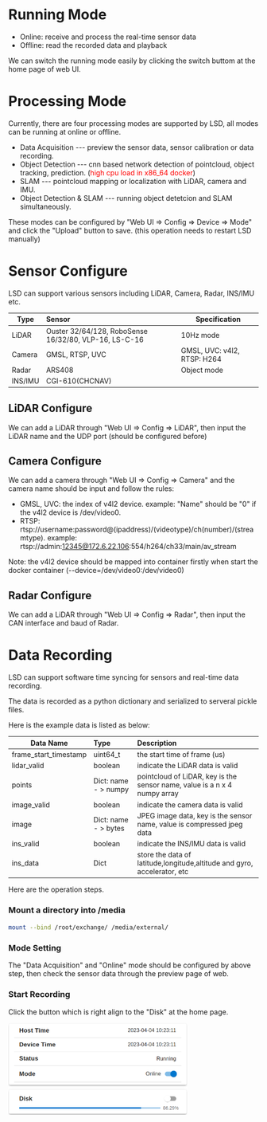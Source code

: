 # Running Mode

- Online: receive and process the real-time sensor data
- Offline: read the recorded data and playback

We can switch the running mode easily by clicking the switch buttom at the home page of web UI.

# Processing Mode

Currently, there are four processing modes are supported by LSD, all modes can be running at online or offline.
- Data Acquisition        --- preview the sensor data, sensor calibration or data recording.
- Object Detection        --- cnn based network detection of pointcloud, object tracking, prediction. (<span style="color:red">high cpu load in x86_64 docker</span>)
- SLAM                    --- pointcloud mapping or localization with LiDAR, camera and IMU.
- Object Detection & SLAM --- running object detetcion and SLAM simultaneously.

These modes can be configured by "Web UI => Config => Device => Mode" and click the "Upload" button to save. (this operation needs to restart LSD manually)

# Sensor Configure

LSD can support various sensors including LiDAR, Camera, Radar, INS/IMU etc.

|  Type   | Sensor                                                | Specification               |
|---------|:------------------------------------------------------|-----------------------------|
| LiDAR   | Ouster 32/64/128, RoboSense 16/32/80, VLP-16, LS-C-16 | 10Hz mode                   |
| Camera  | GMSL, RTSP, UVC                                       | GMSL, UVC: v4l2, RTSP: H264 |
| Radar   | ARS408                                                | Object mode                 |
| INS/IMU | CGI-610(CHCNAV)                                       |                             |

## LiDAR Configure

We can add a LiDAR through "Web UI => Config => LiDAR", then input the LiDAR name and the UDP port (should be configured before)

## Camera Configure

We can add a camera through "Web UI => Config => Camera" and the camera name should be input and follow the rules:
- GMSL, UVC: the index of v4l2 device. example: "Name" should be "0" if the v4l2 device is /dev/video0.
- RTSP: rtsp://username:password@(ipaddress)/(videotype)/ch(number)/(streamtype). example: rtsp://admin:12345@172.6.22.106:554/h264/ch33/main/av_stream

Note: the v4l2 device should be mapped into container firstly when start the docker container (--device=/dev/video0:/dev/video0)

## Radar Configure

We can add a LiDAR through "Web UI => Config => Radar", then input the CAN interface and baud of Radar.

# Data Recording

LSD can support software time syncing for sensors and real-time data recording.

The data is recorded as a python dictionary and serialized to serveral pickle files.

Here is the example data is listed as below:

|  Data Name            | Type                 | Description                                                               |
|-----------------------|:---------------------|:--------------------------------------------------------------------------|
| frame_start_timestamp | uint64_t             | the start time of frame (us)                                              |
| lidar_valid           | boolean              | indicate the LiDAR data is valid                                          |
| points                | Dict: name - > numpy | pointcloud of LiDAR, key is the sensor name, value is a n x 4 numpy array |
| image_valid           | boolean              | indicate the camera data is valid                                         |
| image                 | Dict: name - > bytes | JPEG image data, key is the sensor name, value is compressed jpeg data    |
| ins_valid             | boolean              | indicate the INS/IMU data is valid                                        |
| ins_data              | Dict                 | store the data of latitude,longitude,altitude and gyro, accelerator, etc  |

Here are the operation steps.

### Mount a directory into /media

```bash
mount --bind /root/exchange/ /media/external/
```

### Mode Setting

The "Data Acquisition" and "Online" mode should be configured by above step, then check the sensor data through the preview page of web.

### Start Recording

Click the button which is right align to the "Disk" at the home page.

<img src="demo/assets/disk.png" width="360pix" />